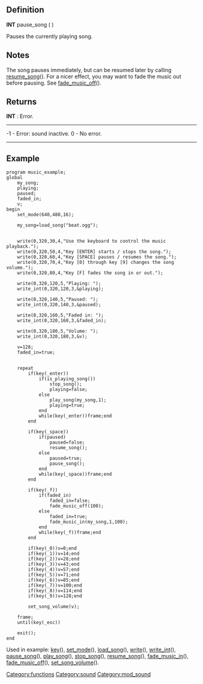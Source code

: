 Definition
----------

**INT** pause\_song ( )

Pauses the currently playing song.

Notes
-----

The song pauses immediately, but can be resumed later by calling
[resume\_song](resume_song "wikilink")(). For a nicer effect, you may
want to fade the music out before pausing. See
[fade\_music\_off](fade_music_off "wikilink")().

Returns
-------

**INT** : Error.

  ---- --------------------------
  -1   - Error: sound inactive.
  0    - No error.
  ---- --------------------------

Example
-------

    program music_example;
    global
        my_song;
        playing;
        paused;
        faded_in;
        v;
    begin
        set_mode(640,480,16);
        
        my_song=load_song("beat.ogg");
        
        
        write(0,320,30,4,"Use the keyboard to control the music playback.");
        write(0,320,50,4,"Key [ENTER] starts / stops the song.");
        write(0,320,60,4,"Key [SPACE] pauses / resumes the song.");
        write(0,320,70,4,"Key [0] through key [9] changes the song volume.");
        write(0,320,80,4,"Key [F] fades the song in or out.");
        
        write(0,320,120,5,"Playing: ");
        write_int(0,320,120,3,&playing);
        
        write(0,320,140,5,"Paused: ");
        write_int(0,320,140,3,&paused);
        
        write(0,320,160,5,"Faded in: ");
        write_int(0,320,160,3,&faded_in);
        
        write(0,320,180,5,"Volume: ");
        write_int(0,320,180,3,&v);
        
        v=128;
        faded_in=true;


        repeat
            if(key(_enter))
                if(is_playing_song())
                    stop_song();
                    playing=false;
                else
                    play_song(my_song,1);
                    playing=true;
                end
                while(key(_enter))frame;end
            end
            
            if(key(_space))
                if(paused)
                    paused=false;
                    resume_song();
                else
                    paused=true;
                    pause_song();
                end
                while(key(_space))frame;end
            end
            
            if(key(_f))
                if(faded_in)
                    faded_in=false;
                    fade_music_off(100);
                else
                    faded_in=true;
                    fade_music_in(my_song,1,100);
                end
                while(key(_f))frame;end
            end
            
            if(key(_0))v=0;end
            if(key(_1))v=14;end
            if(key(_2))v=28;end
            if(key(_3))v=43;end
            if(key(_4))v=57;end
            if(key(_5))v=71;end
            if(key(_6))v=85;end
            if(key(_7))v=100;end
            if(key(_8))v=114;end
            if(key(_9))v=128;end
            
            set_song_volume(v);

        frame;
        until(key(_esc))
        
        exit();
    end

Used in example: [key](key "wikilink")(),
[set\_mode](set_mode "wikilink")(),
[load\_song](load_song "wikilink")(), [write](write "wikilink")(),
[write\_int](write_int "wikilink")(),
[pause\_song](pause_song "wikilink")(),
[play\_song](play_song "wikilink")(),
[stop\_song](stop_song "wikilink")(),
[resume\_song](resume_song "wikilink")(),
[fade\_music\_in](fade_music_in "wikilink")(),
[fade\_music\_off](fade_music_off "wikilink")(),
[set\_song\_volume](set_song_volume "wikilink")().

<Category:functions> <Category:sound> <Category:mod_sound>
